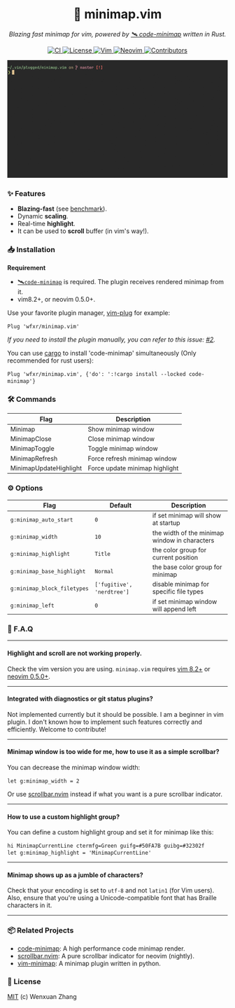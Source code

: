 <h1 align="center">📡 minimap.vim</h1>
<p align="center">
    <em>Blazing fast minimap for vim, powered by <a href="https://github.com/wfxr/code-minimap">🛰 code-minimap</a> written in Rust.</em>
</p>

<p align="center">
    <a href="https://github.com/wfxr/minimap.vim/actions?query=workflow%3Aci">
        <img src="https://github.com/wfxr/minimap.vim/workflows/CI/badge.svg" alt="CI"/>
    </a>
    <a href="https://wfxr.mit-license.org/2020">
        <img src="https://img.shields.io/badge/license-MIT-blue.svg" alt="License"/>
    </a>
    <a href="https://github.com/vim/vim">
        <img src="https://img.shields.io/badge/vim-8.2+-yellow.svg" alt="Vim"/>
    </a>
    <a href="https://github.com/neovim/neovim">
        <img src="https://img.shields.io/badge/nvim-0.5.0+-yellow.svg" alt="Neovim"/>
    </a>
    <a href="https://github.com/wfxr/minimap.vim/graphs/contributors">
        <img src="https://img.shields.io/github/contributors/wfxr/minimap.vim" alt="Contributors"/>
    </a>
</p>

![screenshot](https://raw.githubusercontent.com/wfxr/i/master/minimap-vim.gif)

### ✨ Features

* **Blazing-fast** (see [benchmark](https://github.com/wfxr/code-minimap#benchmark)).
* Dynamic **scaling**.
* Real-time **highlight**.
* It can be used to **scroll** buffer (in vim's way!).

### 📥 Installation

**Requirement**

- [🛰`code-minimap`](https://github.com/wfxr/code-minimap) is required. The plugin receives rendered minimap from it.
- vim8.2+, or neovim 0.5.0+.

Use your favorite plugin manager, [vim-plug](https://github.com/junegunn/vim-plug) for example:

```vim
Plug 'wfxr/minimap.vim'
```

*If you need to install the plugin manually, you can refer to this issue: [#2](https://github.com/wfxr/minimap.vim/issues/2).*

You can use [cargo](https://github.com/rust-lang/cargo) to install 'code-minimap' simultaneously (Only recommended for rust users):

```vim
Plug 'wfxr/minimap.vim', {'do': ':!cargo install --locked code-minimap'}
```

### 🛠  Commands

| Flag                   | Description                    |
|------------------------|--------------------------------|
| Minimap                | Show minimap window            |
| MinimapClose           | Close minimap window           |
| MinimapToggle          | Toggle minimap window          |
| MinimapRefresh         | Force refresh minimap window   |
| MinimapUpdateHighlight | Force update minimap highlight |

### ⚙  Options

| Flag                        | Default                    | Description                                   |
|-----------------------------|----------------------------|-----------------------------------------------|
| `g:minimap_auto_start`      | `0`                        | if set minimap will show at startup           |
| `g:minimap_width`           | `10`                       | the width of the minimap window in characters |
| `g:minimap_highlight`       | `Title`                    | the color group for current position          |
| `g:minimap_base_highlight`  | `Normal`                   | the base color group for minimap              |
| `g:minimap_block_filetypes` | `['fugitive', 'nerdtree']` | disable minimap for specific file types       |
| `g:minimap_left`            | `0`                        | if set minimap window will append left        |

### 💬 F.A.Q

---
#### Highlight and scroll are not working properly.

Check the vim version you are using. `minimap.vim` requires [vim 8.2+](https://github.com/wfxr/minimap.vim/issues/5) or [neovim 0.5.0+](https://github.com/wfxr/minimap.vim/issues/4).

---
#### Integrated with diagnostics or git status plugins?

Not implemented currently but it should be possible. I am a beginner in vim plugin.
I don't known how to implement such features correctly and efficiently.
Welcome to contribute!

---
#### Minimap window is too wide for me, how to use it as a simple scrollbar?

You can decrease the minimap window width:
```vim
let g:minimap_width = 2
```
Or use [scrollbar.nvim](https://github.com/Xuyuanp/scrollbar.nvim) instead if what you want
is a pure scrollbar indicator.

---
#### How to use a custom highlight group?

You can define a custom highlight group and set it for minimap like this:
```vim
hi MinimapCurrentLine ctermfg=Green guifg=#50FA7B guibg=#32302f
let g:minimap_highlight = 'MinimapCurrentLine'
```

---
#### Minimap shows up as a jumble of characters?

Check that your encoding is set to `utf-8` and not `latin1` (for Vim users).
Also, ensure that you're using a Unicode-compatible font that has Braille characters in it.

---
### 📦 Related Projects

* [code-minimap](https://github.com/wfxr/code-minimap): A high performance code minimap render.
* [scrollbar.nvim](https://github.com/Xuyuanp/scrollbar.nvim): A pure scrollbar indicator for neovim (nightly).
* [vim-minimap](https://github.com/severin-lemaignan/vim-minimap): A minimap plugin written in python.

### 📃 License

[MIT](https://wfxr.mit-license.org/2020) (c) Wenxuan Zhang
